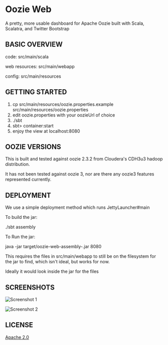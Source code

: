 Oozie Web
======

A pretty, more usable dashboard for Apache Oozie built with Scala, Scalatra, and Twitter Bootstrap


BASIC OVERVIEW
------
code:           src/main/scala

web resources:  src/main/webapp

config:         src/main/resources

GETTING STARTED
------
1. cp src/main/resources/oozie.properties.example src/main/resources/oozie.properties
2. edit oozie.properties with your oozieUrl of choice
3. ./sbt
4. sbt> container:start
5. enjoy the view at localhost:8080

OOZIE VERSIONS
------
This is built and tested against oozie 2.3.2 from Cloudera's CDH3u3 hadoop distribution.

It has not been tested against oozie 3, nor are there any oozie3 features represented currently.

DEPLOYMENT
------
We use a simple deployment method which runs JettyLauncher#main

To build the jar:

./sbt assembly

To Run the jar:

java -jar target/oozie-web-assembly-<VERSION>.jar 8080

This requires the files in src/main/webapp to still be on the filesystem 
for the jar to find, which isn't ideal, but works for now. 

Ideally it would look inside the jar for the files


SCREENSHOTS
------

![Screenshot 1](http://github.com/foursquare/oozie-web/raw/master/project/screenshots/screenshot1.png)

![Screenshot 2](http://github.com/foursquare/oozie-web/raw/master/project/screenshots/screenshot2.png)


LICENSE
------
[Apache 2.0](http://www.apache.org/licenses/LICENSE-2.0.html)